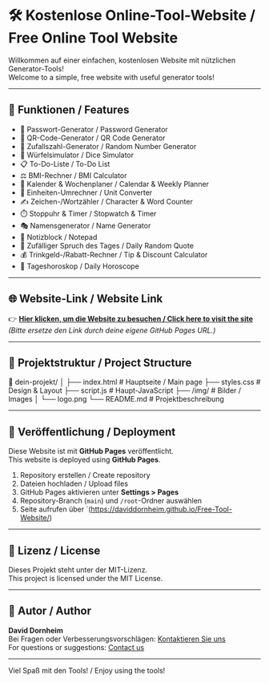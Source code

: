# 🛠️ Kostenlose Online-Tool-Website / Free Online Tool Website

Willkommen auf einer einfachen, kostenlosen Website mit nützlichen Generator-Tools!  
Welcome to a simple, free website with useful generator tools!

---

## 📌 Funktionen / Features

- 🔐 Passwort-Generator / Password Generator  
- 📱 QR-Code-Generator / QR Code Generator  
- 🎲 Zufallszahl-Generator / Random Number Generator  
- 🎲 Würfelsimulator / Dice Simulator  
- 📋 To-Do-Liste / To-Do List  
- ⚖️ BMI-Rechner / BMI Calculator  
- 📅 Kalender & Wochenplaner / Calendar & Weekly Planner  
- 🔄 Einheiten-Umrechner / Unit Converter  
- ✍️ Zeichen-/Wortzähler / Character & Word Counter  
- ⏱️ Stoppuhr & Timer / Stopwatch & Timer  
- 🎭 Namensgenerator / Name Generator  
- 📝 Notizblock / Notepad  
- 💬 Zufälliger Spruch des Tages / Daily Random Quote  
- 💰 Trinkgeld-/Rabatt-Rechner / Tip & Discount Calculator  
- 🔮 Tageshoroskop / Daily Horoscope  

---

## 🌐 Website-Link / Website Link

👉 **[Hier klicken, um die Website zu besuchen / Click here to visit the site](https://DEINBENUTZERNAME.github.io/DEIN-REPOSITORYNAME/)**  
*(Bitte ersetze den Link durch deine eigene GitHub Pages URL.)*

---

## 📂 Projektstruktur / Project Structure

📁 dein-projekt/
│
├── index.html # Hauptseite / Main page
├── styles.css # Design & Layout
├── script.js # Haupt-JavaScript
├── /img/ # Bilder / Images
│ └── logo.png
└── README.md # Projektbeschreibung


---

## 🚀 Veröffentlichung / Deployment

Diese Website ist mit **GitHub Pages** veröffentlicht.  
This website is deployed using **GitHub Pages**.

1. Repository erstellen / Create repository
2. Dateien hochladen / Upload files
3. GitHub Pages aktivieren unter **Settings > Pages**
4. Repository-Branch (`main`) und `/root`-Ordner auswählen
5. Seite aufrufen über `(https://daviddornheim.github.io/Free-Tool-Website/)

---

## 📃 Lizenz / License

Dieses Projekt steht unter der MIT-Lizenz.  
This project is licensed under the MIT License.

---

## 👤 Autor / Author

**David Dornheim**  
Bei Fragen oder Verbesserungsvorschlägen: [Kontaktieren Sie uns](mailto:dornheim-david@web.de)  
For questions or suggestions: [Contact us](mailto:dornheim-david@web.de)

---

Viel Spaß mit den Tools! / Enjoy using the tools!
